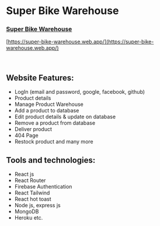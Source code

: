 # Super Bike Warehouse


### [Super Bike Warehouse](https://super-bike-warehouse.web.app/)


[https://super-bike-warehouse.web.app/](https://super-bike-warehouse.web.app/)

<br/>


## Website Features: 

* LogIn (email and password, google, facebook, github)
* Product details
* Manage Product Warehouse
* Add  a product to database
* Edit product details & update on database
* Remove a product from database
* Deliver product
* 404 Page
* Restock product and many more

## Tools and technologies: 

* React js
* React Router
* Firebase Authentication
* React Tailwind
* React hot toast
* Node js, express js
* MongoDB
* Heroku etc.
